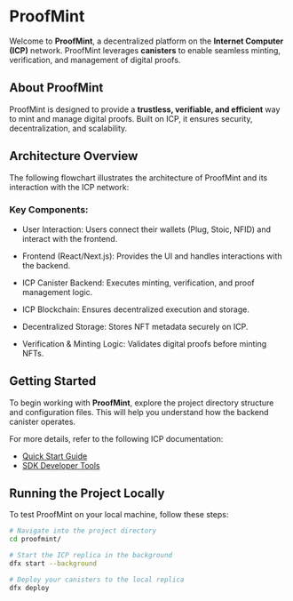 # ProofMint

Welcome to **ProofMint**, a decentralized platform on the **Internet Computer (ICP)** network. ProofMint leverages **canisters** to enable seamless minting, verification, and management of digital proofs. 

## About ProofMint

ProofMint is designed to provide a **trustless, verifiable, and efficient** way to mint and manage digital proofs. Built on ICP, it ensures security, decentralization, and scalability.

## Architecture Overview

The following flowchart illustrates the architecture of ProofMint and its interaction with the ICP network:


### Key Components:

- User Interaction: Users connect their wallets (Plug, Stoic, NFID) and interact with the frontend.

- Frontend (React/Next.js): Provides the UI and handles interactions with the backend.

- ICP Canister Backend: Executes minting, verification, and proof management logic.

- ICP Blockchain: Ensures decentralized execution and storage.

- Decentralized Storage: Stores NFT metadata securely on ICP.

- Verification & Minting Logic: Validates digital proofs before minting NFTs.

## Getting Started

To begin working with **ProofMint**, explore the project directory structure and configuration files. This will help you understand how the backend canister operates.

For more details, refer to the following ICP documentation:

- [Quick Start Guide](https://internetcomputer.org/docs/current/developer-docs/setup/deploy-locally)
- [SDK Developer Tools](https://internetcomputer.org/docs/current/developer-docs/setup/install)

## Running the Project Locally

To test ProofMint on your local machine, follow these steps:

```bash
# Navigate into the project directory
cd proofmint/

# Start the ICP replica in the background
dfx start --background

# Deploy your canisters to the local replica
dfx deploy

